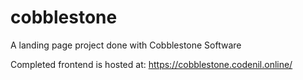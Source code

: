# cobblestone
A landing page project done with Cobblestone Software

Completed frontend is hosted at: https://cobblestone.codenil.online/
